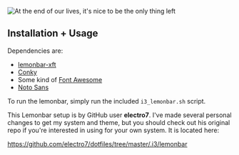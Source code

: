![At the end of our lives, it's nice to be the only thing left](http://i.imgur.com/ZSo85b2.png)

## Installation + Usage

Dependencies are:

* [lemonbar-xft](https://aur.archlinux.org/packages/lemonbar-xft-git/)
* [Conky](https://aur.archlinux.org/packages/conky-git/)
* Some kind of [Font Awesome](https://aur.archlinux.org/packages/otf-font-awesome/)
* [Noto Sans](https://aur.archlinux.org/packages/ttf-noto/)

To run the lemonbar, simply run the included `i3_lemonbar.sh` script.


This Lemonbar setup is by GitHub user **electro7**. I've made several personal
changes to get my system and theme, but you should check out his original repo
if you're interested in using for your own system. It is located here:

https://github.com/electro7/dotfiles/tree/master/.i3/lemonbar
